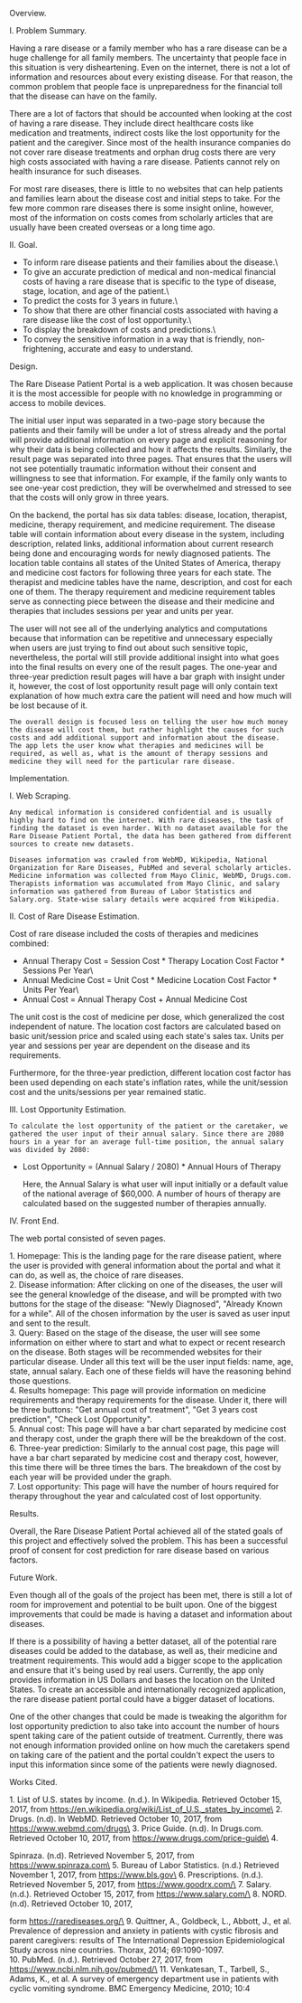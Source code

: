 Overview.

I. Problem Summary.

Having a rare disease or a family member who has a rare disease can be a huge challenge for all family members. The uncertainty that people face in this situation is very disheartening. Even on the internet, there is not a lot of information and resources about every existing disease. For that reason, the common problem that people face is unpreparedness for the financial toll that the disease can have on the family.

There are a lot of factors that should be accounted when looking at the cost of having a rare disease. They include direct healthcare costs like medication and treatments, indirect costs like the lost opportunity for the patient and the caregiver. Since most of the health insurance companies do not cover rare disease treatments and orphan drug costs there are very high costs associated with having a rare disease. Patients cannot rely on health insurance for such diseases.

For most rare diseases, there is little to no websites that can help patients and families learn about the disease cost and initial steps to take. For the few more common rare diseases there is some insight online, however, most of the information on costs comes from scholarly articles that are usually have been created overseas or a long time ago.

II. Goal.

- To inform rare disease patients and their families about the disease.\
- To give an accurate prediction of medical and non-medical financial costs of having a rare disease that is specific to the type of disease, stage, location, and age of the patient.\
- To predict the costs for 3 years in future.\
- To show that there are other financial costs associated with having a rare disease like the cost of lost opportunity.\
- To display the breakdown of costs and predictions.\
- To convey the sensitive information in a way that is friendly, non-frightening, accurate and easy to understand.

Design.

The Rare Disease Patient Portal is a web application. It was chosen because it is the most accessible for people with no knowledge in programming or access to mobile devices.

The initial user input was separated in a two-page story because the patients and their family will be under a lot of stress already and the portal will provide additional information on every page and explicit reasoning for why their data is being collected and how it affects the results. Similarly, the result page was separated into three pages. That ensures that the users will not see potentially traumatic information without their consent and willingness to see that information. For example, if the family only wants to see one-year cost prediction, they will be overwhelmed and stressed to see that the costs will only grow in three years.

On the backend, the portal has six data tables: disease, location, therapist, medicine, therapy requirement, and medicine requirement. The disease table will contain information about every disease in the system, including description, related links, additional information about current research being done and encouraging words for newly diagnosed patients. The location table contains all states of the United States of America, therapy and medicine cost factors for following three years for each state. The therapist and medicine tables have the name, description, and cost for each one of them. The therapy requirement and medicine requirement tables serve as connecting piece between the disease and their medicine and therapies that includes sessions per year and units per year.

The user will not see all of the underlying analytics and computations because that information can be repetitive and unnecessary especially when users are just trying to find out about such sensitive topic, nevertheless, the portal will still provide additional insight into what goes into the final results on every one of the result pages. The one-year and three-year prediction result pages will have a bar graph with insight under it, however, the cost of lost opportunity result page will only contain text explanation of how much extra care the patient will need and how much will be lost because of it.

    The overall design is focused less on telling the user how much money the disease will cost them, but rather highlight the causes for such costs and add additional support and information about the disease. The app lets the user know what therapies and medicines will be required, as well as, what is the amount of therapy sessions and medicine they will need for the particular rare disease.

Implementation.

I. Web Scraping.

    Any medical information is considered confidential and is usually highly hard to find on the internet. With rare diseases, the task of finding the dataset is even harder. With no dataset available for the Rare Disease Patient Portal, the data has been gathered from different sources to create new datasets.

    Diseases information was crawled from WebMD, Wikipedia, National Organization for Rare Diseases, PubMed and several scholarly articles. Medicine information was collected from Mayo Clinic, WebMD, Drugs.com. Therapists information was accumulated from Mayo Clinic, and salary information was gathered from Bureau of Labor Statistics and Salary.org. State-wise salary details were acquired from Wikipedia.

II. Cost of Rare Disease Estimation.

Cost of rare disease included the costs of therapies and medicines combined:

- Annual Therapy Cost = Session Cost * Therapy Location Cost Factor * Sessions Per Year\
- Annual Medicine Cost = Unit Cost * Medicine Location Cost Factor * Units Per Year\
- Annual Cost = Annual Therapy Cost + Annual Medicine Cost

The unit cost is the cost of medicine per dose, which generalized the cost independent of nature. The location cost factors are calculated based on basic unit/session price and scaled using each state's sales tax. Units per year and sessions per year are dependent on the disease and its requirements.

Furthermore, for the three-year prediction, different location cost factor has been used depending on each state's inflation rates, while the unit/session cost and the units/sessions per year remained static.

III. Lost Opportunity Estimation.

    To calculate the lost opportunity of the patient or the caretaker, we gathered the user input of their annual salary. Since there are 2080 hours in a year for an average full-time position, the annual salary was divided by 2080:

- Lost Opportunity = (Annual Salary / 2080) * Annual Hours of Therapy

    Here, the Annual Salary is what user will input initially or a default value of the national average of $60,000. A number of hours of therapy are calculated based on the suggested number of therapies annually.

IV. Front End.

The web portal consisted of seven pages.

1\. Homepage: This is the landing page for the rare disease patient, where the user is provided with general information about the portal and what it can do, as well as, the choice of rare diseases.\
2\. Disease information: After clicking on one of the diseases, the user will see the general knowledge of the disease, and will be prompted with two buttons for the stage of the disease: "Newly Diagnosed", "Already Known for a while". All of the chosen information by the user is saved as user input and sent to the result.\
3\. Query: Based on the stage of the disease, the user will see some information on either where to start and what to expect or recent research on the disease. Both stages will be recommended websites for their particular disease. Under all this text will be the user input fields: name, age, state, annual salary. Each one of these fields will have the reasoning behind those questions.\
4\. Results homepage: This page will provide information on medicine requirements and therapy requirements for the disease. Under it, there will be three buttons: "Get annual cost of treatment", "Get 3 years cost prediction", "Check Lost Opportunity".\
5\. Annual cost: This page will have a bar chart separated by medicine cost and therapy cost, under the graph there will be the breakdown of the cost.\
6\. Three-year prediction: Similarly to the annual cost page, this page will have a bar chart separated by medicine cost and therapy cost, however, this time there will be three times the bars. The breakdown of the cost by each year will be provided under the graph.\
7\. Lost opportunity: This page will have the number of hours required for therapy throughout the year and calculated cost of lost opportunity.

Results.

Overall, the Rare Disease Patient Portal achieved all of the stated goals of this project and effectively solved the problem.  This has been a successful proof of consent for cost prediction for rare disease based on various factors.

Future Work.

Even though all of the goals of the project has been met, there is still a lot of room for improvement and potential to be built upon. One of the biggest improvements that could be made is having a dataset and information about diseases.

If there is a possibility of having a better dataset, all of the potential rare diseases could be added to the database, as well as, their medicine and treatment requirements. This would add a bigger scope to the application and ensure that it's being used by real users. Currently, the app only provides information in US Dollars and bases the location on the United States. To create an accessible and internationally recognized application, the rare disease patient portal could have a bigger dataset of locations.

One of the other changes that could be made is tweaking the algorithm for lost opportunity prediction to also take into account the number of hours spent taking care of the patient outside of treatment. Currently, there was not enough information provided online on how much the caretakers spend on taking care of the patient and the portal couldn't expect the users to input this information since some of the patients were newly diagnosed.

Works Cited.

1\. List of U.S. states by income. (n.d.). In Wikipedia. Retrieved October 15, 2017, from https://en.wikipedia.org/wiki/List_of_U.S._states_by_income\
2\. Drugs. (n.d). In WebMD. Retrieved October 10, 2017, from https://www.webmd.com/drugs\
3\. Price Guide. (n.d). In Drugs.com. Retrieved October 10, 2017, from https://www.drugs.com/price-guide\
4\.

Spinraza. (n.d). Retrieved November 5, 2017, from https://www.spinraza.com\
5\. Bureau of Labor Statistics. (n.d.) Retrieved November 1, 2017, from https://www.bls.gov\
6\. Prescriptions. (n.d.). Retrieved November 5, 2017, from https://www.goodrx.com/\
7\. Salary. (n.d.). Retrieved October 15, 2017, from https://www.salary.com/\
8\. NORD. (n.d). Retrieved October 10, 2017,

form https://rarediseases.org/\
9\. Quittner, A., Goldbeck, L., Abbott, J., et al. Prevalence of depression and anxiety in patients with cystic fibrosis and parent caregivers: results of The International Depression Epidemiological Study across nine countries. Thorax, 2014; 69:1090-1097.\
10\. PubMed. (n.d.). Retrieved October 27, 2017, from https://www.ncbi.nlm.nih.gov/pubmed/\
11\. Venkatesan,  T., Tarbell, S., Adams, K., et al. A survey of emergency department use in patients with cyclic vomiting syndrome. BMC Emergency Medicine, 2010; 10:4